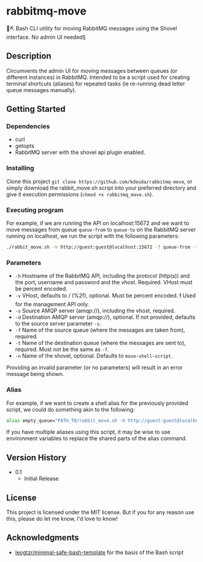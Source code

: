 # rabbitmq-move

🥄⛏️ Bash CLI utility for moving RabbitMQ messages using the Shovel interface. No admin UI needed§

## Description

Circumvents the admin UI for moving messages between queues (or different instances) in RabbitMQ. Intended to be a script used for creating terminal shortcuts (aliases) for repeated tasks (ie re-running dead letter queue messages manually).

## Getting Started

### Dependencies

* curl
* getopts
* RabbitMQ server with the shovel api plugin enabled.

### Installing

Clone this project `git clone https://github.com/kdouda/rabbitmq-move`, or simply download the rabbit_move.sh script into your preferred directory and give it execution permissions (`chmod +x rabbitmq_move.sh`).

### Executing program

For example, if we are running the API on localhost:15672 and we want to move messages from queue `queue-from` to `queue-to` on the RabbitMQ server running on localhost, we run the script with the following parameters:

```bash
./rabbit_move.sh -h http://guest:guest@localhost:15672 -f queue-from -t queue-to -s amqp://guest:guest@localhost/%2f
```

### Parameters

* `-h` Hostname of the RabbitMQ API, including the protocol (http(s)) and the port, username and password and the vhost. Required. VHost must be percent encoded.
* `-v` VHost, defaults to / (%2f), optional. Must be percent encoded. ❗ Used for the management API only.
* `-s` Source AMQP server (amqp://), including the vhost, required.
* `-d` Destination AMQP server (amqp://), optional. If not provided, defaults to the source server parameter `-s`.
* `-f` Name of the source queue (where the messages are taken from), required.
* `-t` Name of the destination queue (where the messages are sent to), required. Must not be the same as `-f`.
* `-n` Name of the shovel, optional. Defaults to `move-shell-script`.

Providing an invalid parameter (or no parameters) will result in an error message being shown.

### Alias

For example, if we want to create a shell alias for the previously provided script, we could do something akin to the following:

```bash
alias empty_queue="PATH_TO/rabbit_move.sh -h http://guest:guest@localhost:15672 -f queue-from -t queue-to -s amqp://guest:guest@localhost/%2f"
```

If you have multiple aliases using this script, it may be wise to use environment variables to replace the shared parts of the alias command.

## Version History

* 0.1
  * Initial Release

## License

This project is licensed under the MIT license. But if you for any reason use this, please do let me know, I'd love to know!

## Acknowledgments

* [leogtzr/minimal-safe-bash-template](https://github.com/leogtzr/minimal-safe-bash-template/blob/main/template-v1.sh) for the basis of the Bash script